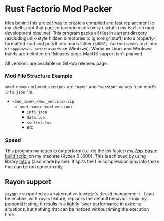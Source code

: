# Rust Factorio Mod Packer

Idea behind this project was to create a compiled and fast replacement to my shell script that packed factorio mods (very useful in my Factorio mod development pipeline).
This program packs all files in current direcory (excluding unix-style hidden directories to ignore git stuff) into a properly-formatted mod and puts it into mods folder (`$HOME/.factorio/mods` on Linux or `%AppData%\Factorio\mods` on Windows).
Works on Linux and Windows, builds are included on Releases page. MacOS support isn't planned.

All versions are available on GitHub releases page.

### Mod File Structure Example
`<mod_name>` and `<mod_version>` are `"name"` and `"version"` values from mod's `info.json` file.
- `<mod_name>_<mod_version>.zip`
    - `<mod_name>_<mod_version>`
        - `info.json`
        - `data.lua`
        - `control.lua`
        - etc

### Speed
This program manages to outperform (i.e. do the job faster) [my 7zip-based build script](https://gist.github.com/JohnTheCoolingFan/eb0587b1156b137cb1cbf7111e82d14b) on my machine (Ryzen 5 3600). This is achieved by using library [mtzip](https://crates.io/crates/mtzip) (also made by me). It splits the file compression jobs into tasks that can be run concurrently.

## Rayon support

[`rayon`](https://crates.io/crates/rayon) is supported as an alternative  to `mtzip`'s thread management. It can be enabled with `rayon` feature, replaces the default behavior. From my personal testing, it results in a lightly lower performance in extreme situations, but nothing that can be noticed without timing the execution time.
